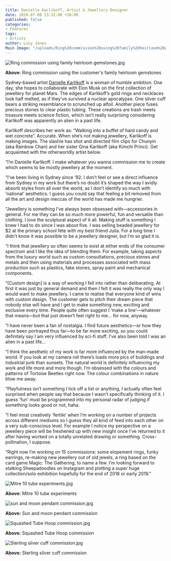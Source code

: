 ```yaml
---
title: Danielle Karlikoff, Artist & Jewellery Designer
date: 2018-07-08 13:32:00 +10:00
published: false
categories:
- Features
tags:
- Artists
author: Lucy Jones
Main Image: "/uploads/Ring%20commission%20using%20family%20heirloom%20gemstones.jpg"
---
```


![Ring commission using family heirloom gemstones.jpg](/uploads/Ring%20commission%20using%20family%20heirloom%20gemstones.jpg)

**Above:** Ring commission using the customer's family heirloom gemstones

Sydney-based artist [Danielle Karlikoff](https://www.instagram.com/computa_hydrates/?hl=en) is a woman of humble ambition. One day, she hopes to collaborate with Elon Musk on the first collection of jewellery for planet Mars. The edges of Karlikoff’s gold rings and necklaces look half melted, as if they’ve survived a nuclear apocalypse. One silver cuff bears a striking resemblance to scrunched up alfoil. Another piece fuses precious stones to clear plastic tubing. These creations are trash meets treasure meets science fiction, which isn’t really surprising considering Karlikoff was apparently an alien in a past life.

Karlikoff describes her work as: “Walking into a buffet of hard candy and wet concrete”. Accurate. When she’s not making jewellery, Karlikoff is making images. The slashie has shot and directed film clips for Chunyin (aka Rainbow Chan) and her sister Gina Karlikoff (aka Kimchi Princi). Get acquainted with the otherworldly artist below.

“I’m Danielle Karlikoff. I make whatever you wanna commission me to create which seems to be mostly jewellery at the moment.

“I’ve been living in Sydney since ‘92. I don’t feel or see a direct influence from Sydney in my work but there’s no doubt it’s shaped the way I avidly absorb styles from all over the world, as I don’t identify so much with ‘national’ aesthetics. I guess you could say that feeling a bit removed from all the art and design meccas of the world has made me hungrier.

“Jewellery is something I’ve always been obsessed with—accessories in general. For me they can be so much more powerful, fun and versatile than clothing. I love the sculptural aspect of it all. Making stuff is something I knew I had to do since I was about five. I was selling beaded jewellery for $2 at the primary school fete with my best friend Julia. For a long time I didn’t know it was possible to be a jewellery designer, but I’m so glad it is.

“I think that jewellery so often seems to exist at either ends of the consumer spectrum and I like the idea of blending them. For example, taking aspects from the luxury world such as custom consultations, precious stones and metals and then using materials and processes associated with mass production such as plastics, fake stones, spray paint and mechanical components.

“\[Custom design\] is a way of working I fell into rather than deliberating. At first it was just by general demand and then I felt it was really the only way I would want to make jewellery. I came to realise that everyone kind of wins with custom design. The customer gets to pitch their dream piece that nobody else will have and I get to make something new, exciting and exclusive every time. People quite often suggest I ‘make a line’—whatever that means—but that just doesn’t feel right to me... for now, anyway.

“I have never been a fan of nostalgia. I find future aesthetics—or how they have been portrayed thus far—to be far more exciting, so you could definitely say I am very influenced by sci-fi stuff. I’ve also been told I was an alien in a past life...

“I think the aesthetic of my work is far more influenced by the man-made world. If you look at my camera roll there’s loads more pics of buildings and industrial junk than sunsets. The natural world is definitely influencing my work and life more and more though. I’m obsessed with the colours and patterns of Tortoise Beetles right now. The colour combinations in nature blow me away.

“Playfulness isn’t something I tick off a list or anything, I actually often feel surprised when people say that because I wasn’t specifically thinking of it. I guess ‘fun’ must be programmed into my personal radar of judging if something looks good or not, haha.

“I feel most creatively ‘fertile’ when I’m working on a number of projects across different mediums so I guess they all kind of feed into each other on a very sub-conscious level. For example I notice my perspective on a jewellery piece will be freshened up with new insight once I’ve returned to it after having worked on a totally unrelated drawing or something. Cross-pollination, I suppose.

“Right now I’m working on 15 commissions: some elopement rings, funky earrings, re-making new jewellery out of old jewels, a ring based on the card game Magic: The Gathering, to name a few. I’m looking forward to stalking Sheepadoodles on Instagram and plotting a super huge collection/solo exhibition hopefully for the end of 2018 or early 2019."

![Mitre 10 tube experiments.jpg](/uploads/Mitre%2010%20tube%20experiments.jpg)

**Above:** Mitre 10 tube experiments 

![sun and moon pendant commission.jpg](/uploads/sun%20and%20moon%20pendant%20commission.jpg)

**Above:** Sun and moon pendant commission 

![Squashed Tube Hoop commission.jpg](/uploads/Squashed%20Tube%20Hoop%20commission.jpg)

**Above:** Squashed Tube Hoop commission

![Sterling silver cuff commission.jpg](/uploads/Sterling%20silver%20cuff%20commission.jpg)

**Above:** Sterling silver cuff commission 